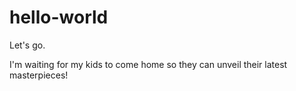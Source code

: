 # hello-world
Let's go.

I'm waiting for my kids to come home so they can unveil their latest masterpieces!
